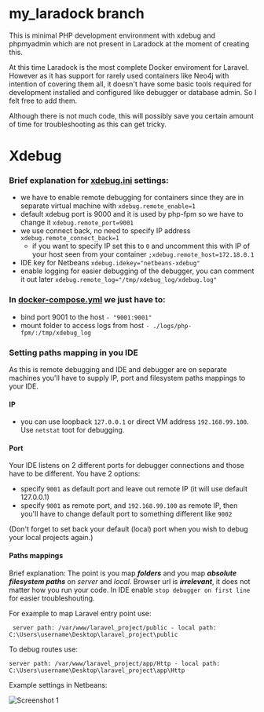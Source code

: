 # my_laradock branch

This is minimal PHP development environment with xdebug and phpmyadmin which are not present in Laradock at the moment of creating this.

At this time Laradock is the most complete Docker enviroment for Laravel. However as it has support for rarely used containers like Neo4j with intention of covering them all, it doesn't have some basic tools required for development installed and configured like debugger or database admin. So I felt free to add them.

Although there is not much code, this will possibly save you certain amount of time for troubleshooting as this can get tricky. 


# Xdebug

### Brief explanation for [xdebug.ini](php-fpm/xdebug.ini) settings:

* we have to enable remote debugging for containers since they are in separate virtual machine with `xdebug.remote_enable=1`
* default xdebug port is 9000 and it is used by php-fpm so we have to change it `xdebug.remote_port=9001`
* we use connect back, no need to specify IP address `xdebug.remote_connect_back=1`
    * if you want to specify IP set this to `0` and uncomment this with IP of your host seen from your container `;xdebug.remote_host=172.18.0.1`
* IDE key for Netbeans `xdebug.idekey="netbeans-xdebug"`
* enable logging for easier debugging of the debugger, you can comment it out later `xdebug.remote_log="/tmp/xdebug_log/xdebug.log"`


### In [docker-compose.yml](docker-compose.yml) we just have to:

* bind port 9001 to the host `- "9001:9001"`
* mount folder to access logs from host `- ./logs/php-fpm/:/tmp/xdebug_log`
 

### Setting paths mapping in you IDE

As this is remote debugging and IDE and debugger are on separate machines you'll have to supply IP, port and filesystem paths mappings to your IDE.

#### IP

* you can use loopback `127.0.0.1` or direct VM address `192.168.99.100`. Use `netstat` toot for debugging.

#### Port

Your IDE listens on 2 different ports for debugger connections and those have to be different. You have 2 options:

* specify `9001` as default port and leave out remote IP (it will use default 127.0.0.1)
* specify `9001` as remote port, and `192.168.99.100` as remote IP, then you'll have to change default port to something different like `9002`

(Don't forget to set back your default (local) port when you wish to debug your local projects again.)

#### Paths mappings

Brief explanation: The point is you map **_folders_** and you map **_absolute filesystem paths_** on _server_ and _local_. Browser url is **_irrelevant_**, it does not matter how you run your code. In IDE enable `stop debugger on first line` for easier troubleshouting.

For example to map Laravel entry point use:
```
 server path: /var/www/laravel_project/public - local path: C:\Users\username\Desktop\laravel_project\public
```
To debug routes use:
```
server path: /var/www/laravel_project/app/Http - local path: C:\Users\username\Desktop\laravel_project\app\Http
```

Example settings in Netbeans:

![Screenshot 1](http://image.prntscr.com/image/70425c4ffe494e5d8c34dd0129c6919e.png)









